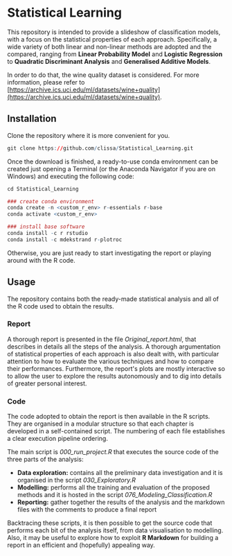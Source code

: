 # Statistical Learning
This repository is intended to provide a slideshow of classification models, with a focus on the statistical properties of each approach. Specifically, a wide variety of both linear and non-linear methods are adopted and the compared, ranging from **Linear Probability Model** and **Logistic Regression** to **Quadratic Discriminant Analysis** and **Generalised Additive Models**.

In order to do that, the wine quality dataset is considered. For more information, please refer to [https://archive.ics.uci.edu/ml/datasets/wine+quality](https://archive.ics.uci.edu/ml/datasets/wine+quality).

## Installation

Clone the repository where it is more convenient for you.

```r
git clone https://github.com/clissa/Statistical_Learning.git

```

Once the download is finished, a ready-to-use conda environment can be created just opening a Terminal (or the Anaconda Navigator if you are on Windows) and executing the following code:

```r
cd Statistical_Learning

### create conda environment
conda create -n <custom_r_env> r-essentials r-base
conda activate <custom_r_env>

### install base software
conda install -c r rstudio
conda install -c mdekstrand r-plotroc
```

Otherwise, you are just ready to start investigating the report or playing around with the R code.

## Usage
The repository contains both the ready-made statistical analysis and all of the R code used to obtain the results.

### Report
A thorough report is presented in the file *Original_report.html*, that describes in details all the steps of the analysis. A thorough argumentation of statistical properties of each approach is also dealt with, with particular attention to how to evaluate the various techniques and how to compare their performances. 
Furthermore, the report's plots are mostly interactive so to allow the user to explore the results autonomously and to dig into details of greater personal interest.

### Code
The code adopted to obtain the report is then available in the R scripts. They are organised in a modular structure so that each chapter is developed in a self-contained script. The numbering of each file establishes a clear execution pipeline ordering. 

The main script is *000_run_project.R* that executes the source code of the three parts of the analysis:
- **Data exploration:** contains all the preliminary data investigation and it is organised in the script *030_Exploratory.R*
- **Modelling:** performs all the training and evaluation of the proposed methods and it is hosted in the script *076_Modeling_Classification.R*
- **Reporting:** gather together the results of the analysis and the markdown files with the comments to produce a final report

Backtracing these scripts, it is then possible to get the source code that performs each bit of the analysis itself, from data visualisation to modelling. Also, it may be useful to explore how to exploit **R Markdown** for building a report in an efficient and (hopefully) appealing way.

